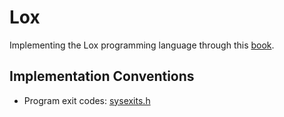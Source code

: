# Lox

Implementing the Lox programming language through this [book](https://craftinginterpreters.com/).


## Implementation Conventions

- Program exit codes: [sysexits.h](https://www.freebsd.org/cgi/man.cgi?query=sysexits&apropos=0&sektion=0&manpath=FreeBSD+4.3-RELEASE&format=html)
